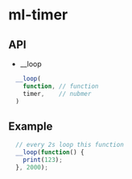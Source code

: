 # ml-timer

## API

* __loop

``` js
  __loop(
    function, // function
    timer,    // nubmer
  )

```

## Example

``` js
  // every 2s loop this function
  __loop(function() {
    print(123);
  }, 2000);

```